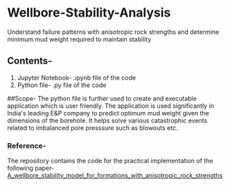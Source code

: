 # Wellbore-Stability-Analysis
Understand failure patterns with anisotropic rock strengths and determine minimum mud weight required to maintain stability

## Contents-
1. Jupyter Notebook- .ipynb file of the code
2. Python file- .py file of the code

##Scope-
The python file is further used to create and executable application which is user friendly.
The application is used significantly in India's leading E&P company to predict optimum mud weight given the dimensions of the borehole. It helps solve various catastrophic events related to imbalanced pore presssure such as blowouts etc.  

### Reference-
The repository contains the code for the practical implementation of the following paper- [A_wellbore_stability_model_for_formations_with_anisotropic_rock_strengths](https://www.researchgate.net/publication/271414193_A_wellbore_stability_model_for_formations_with_anisotropic_rock_strengths)
